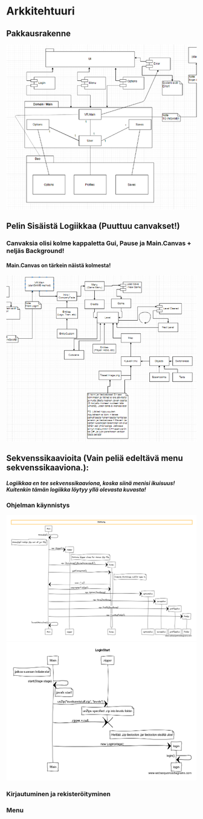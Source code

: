 # Arkkitehtuuri

## Pakkausrakenne
![rakenne](https://github.com/Mirex97/2D-Scroller-otm-harjoitustyo/blob/master/dokumentointi/PakkausRakenne%20(improved).PNG)
## Pelin Sisäistä Logiikkaa (Puuttuu canvakset!)
### Canvaksia olisi kolme kappaletta Gui, Pause ja Main.Canvas + neljäs Background!
#### Main.Canvas on tärkein näistä kolmesta!
![logiikka](https://github.com/Mirex97/2D-Scroller-otm-harjoitustyo/blob/master/dokumentointi/kuvat/Sis%C3%A4ist%C3%A4Logiikkaa.PNG)

## Sekvenssikaavioita (Vain peliä edeltävä menu sekvenssikaaviona.):
##### Logiikkaa en tee sekvenssikaaviona, koska siinä menisi ikuisuus! Kuitenkin tämän logiikka löytyy yllä olevasta kuvasta!

### Ohjelman käynnistys
![Initiate](https://github.com/Mirex97/2D-Scroller-otm-harjoitustyo/blob/master/dokumentointi/kuvat/Initiate.PNG)
![LoginStart](https://github.com/Mirex97/2D-Scroller-otm-harjoitustyo/blob/master/dokumentointi/kuvat/LoginStart.PNG)
### Kirjautuminen ja rekisteröityminen

### Menu 

###
